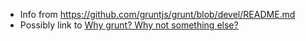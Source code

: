 
* Info from <https://github.com/gruntjs/grunt/blob/devel/README.md>
* Possibly link to [Why grunt? Why not something else?](http://benalman.com/news/2012/08/why-grunt/)